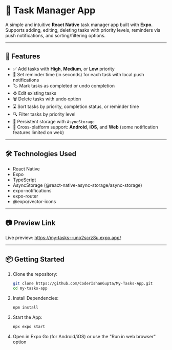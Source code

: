 # 📝 Task Manager App

A simple and intuitive **React Native** task manager app built with **Expo**.  
Supports adding, editing, deleting tasks with priority levels, reminders via push notifications, and sorting/filtering options.

---

## 🚀 Features

- ✅ Add tasks with **High**, **Medium**, or **Low** priority  
- 🔔 Set reminder time (in seconds) for each task with local push notifications  
- 🏷️ Mark tasks as completed or undo completion  
- ♻️ Edit existing tasks  
- 🗑️ Delete tasks with undo option  
- ⌛ Sort tasks by priority, completion status, or reminder time  
- 🔍 Filter tasks by priority level  
- 💾 Persistent storage with `AsyncStorage`  
- 📱 Cross-platform support: **Android**, **iOS**, and **Web** (some notification features limited on web)

---

## 🛠️ Technologies Used
- React Native
- Expo
- TypeScript
- AsyncStorage (@react-native-async-storage/async-storage)
- expo-notifications
- expo-router
- @expo/vector-icons

---

## 📷 Preview Link
Live preview: https://my-tasks--uno2scrz8u.expo.app/

---

## 📦 Getting Started

1. Clone the repository:

   ```bash
   git clone https://github.com/CoderIshanGupta/My-Tasks-App.git
   cd my-tasks-app
   
2. Install Dependencies:

   ```bash
   npm install

3. Start the App:

   ```bash
   npx expo start

4. Open in Expo Go (for Android/iOS) or use the "Run in web browser" option
